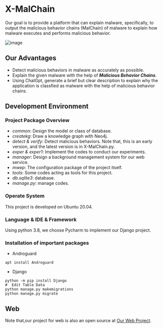 # X-MalChain
Our goal is to provide a platform that can explain malware, specifically, to output the malicious behavior chains (MalChain) of malware to explain how malware executes and performs malicious behavior.

![image](https://github.com/X-MalChain/x-malchain/assets/141179257/2d79635a-03b1-4285-9368-29c42a36071f)


## Our Advantages
- Detect malicious behaviors in malware as accurately as possible.
- Explain the given malware with the help of **_Malicious Behavior Chains_**.
- Using ChatGpt, generate a brief but clear description to explain why the application is classfied as malware with the help of malicious behavior chains.

## Development Environment
### Project Package Overview
- _common_: Design the model or class of database.
- _createkg_: Draw a knowledge graph with Neo4j.
- _detect & verify_: Detect malicious behaviors. Note that, this is an early version, and the latest version is in X-MalChain.py.
- _exper & exper1_: Implement the codes to conduct our experiments.
- _manager_: Design a background management system for our web service.
- _mwep_: The configuration package of the project itself.
- _tools_: Some codes acting as tools for this project.
- _db.sqlite3_: database.
- _manage.py_: manage codes.
  
### Operate System
This project is developed on Ubuntu 20.04.
### Language & IDE & Framework
Using python 3.8, we choose Pycharm to implement our Django project.
### Installation of important packages
- Androguard
```angular2html
apt install Androguard
```
- Django
```angular2html
python -m pip install Django
#  Edit Table Data
python manage.py makemigrations
python manage.py migrate
```

## Web
Note that,our project for web is also an open source at [Our Web Project](https://github.com/X-MalChain/projects).
